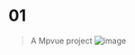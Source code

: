 # 01

> A Mpvue project
![image](https://github.com/lllluull/guyu/tree/master/static/img/person.png)


